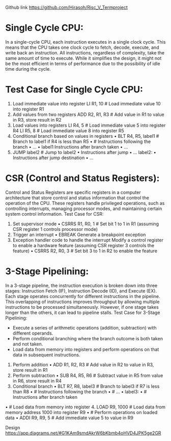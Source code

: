 Github link
https://github.com/Hirasoh/Risc_V_Termproject

 # Single Cycle CPU:
In a single-cycle CPU, each instruction executes in a single clock cycle. This means that the CPU takes one clock cycle to fetch, decode, execute, and write back an instruction. All instructions, regardless of complexity, take the same amount of time to execute. While it simplifies the design, it might not be the most efficient in terms of performance due to the possibility of idle time during the cycle.
# Test Case for Single Cycle CPU:
1. Load immediate value into register
    LI R1, 10   # Load immediate value 10 into register R1
2. Add values from two registers
   ADD R2, R1, R3   # Add value in R1 to value in R3, store result in R2
3. Load values into registers
   LI R4, 5   # Load immediate value 5 into register R4
   LI R5, 8   # Load immediate value 8 into register R5
4. Conditional branch based on values in registers
•	BLT R4, R5, label1   # Branch to label1 if R4 is less than R5
•	# Instructions following the branch
•	...
•	label1:Instructions after branch taken
•	...
5. JUMP label2   # Jump to label2
•	 Instructions after jump
•	 ...
label2:
•	 Instructions after jump destination
•	...
# CSR (Control and Status Registers):
Control and Status Registers are specific registers in a computer architecture that store control and status information that control the operation of the CPU. These registers handle privileged operations, such as controlling interrupts, managing processor modes, and maintaining certain system control information.
Test Case for CSR:
1. Set supervisor mode
•	CSRRS R1, R0, 1   # Set bit 1 to 1 in R1 (assuming CSR register 1 controls processor mode)
2. Trigger an interrupt
•	EBREAK   Generate a breakpoint exception
3. Exception handler code to handle the interrupt
   Modify a control register to enable a hardware feature (assuming CSR register 3 controls      the feature)
•	CSRRS R2, R0, 3   # Set bit 3 to 1 in R2 to enable the feature
# 3-Stage Pipelining:
In a 3-stage pipeline, the instruction execution is broken down into three stages: Instruction Fetch (IF), Instruction Decode (ID), and Execute (EX). Each stage operates concurrently for different instructions in the pipeline. This overlapping of instructions improves throughput by allowing multiple instructions to be processed simultaneously. However, if one stage takes longer than the others, it can lead to pipeline stalls.
Test Case for 3-Stage Pipelining:
-	Execute a series of arithmetic operations (addition, subtraction) with different operands.
-	Perform conditional branching where the branch outcome is both taken and not taken.
-	Load data from memory into registers and perform operations on that data in subsequent instructions.

1. Perform addition
•	ADD R1, R2, R3   # Add value in R2 to value in R3, store result in R1
2. Perform subtraction
•	SUB R4, R5, R6   # Subtract value in R5 from value in R6, store result in R4
3.  Conditional branch
•	BLT R7, R8, label3   # Branch to label3 if R7 is less than R8
•	# Instructions following the branch
•	# ...
•	label3:
•	# Instructions after branch taken

•	# Load data from memory into register
4. LOAD R9, 1000   # Load data from memory address 1000 into register R9
•	# Perform operations on loaded data
•	ADDI R9, R9, 5   # Add immediate value 5 to value in R9

Design 
https://app.diagrams.net/#G1KAm9smdAkrW6bKbmb4oHVD4JPK5ge2GR




